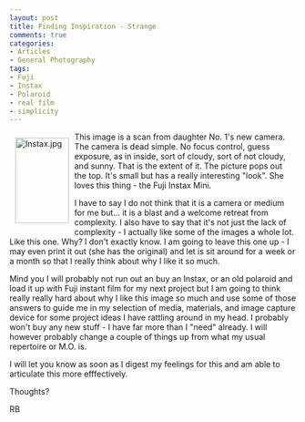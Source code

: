 ```yaml
---
layout: post
title: Finding Inspiration - Strange
comments: true
categories:
- Articles
- General Photography
tags:
- Fuji
- Instax
- Polaroid
- real film
- simplicity
---
```

<a rel="lightbox" href="/wp-content/uploads/2010/03/Instax.jpg"><img title="Instax.jpg" src="/wp-content/uploads/2010/03/.thumbs/.Instax.jpg" border="0" alt="Instax.jpg" hspace="10" vspace="10" width="94" height="150" align="left" /></a>This image is a scan from daughter No. 1's new camera. The camera is dead simple. No focus control, guess exposure, as in inside, sort of cloudy, sort of not cloudy, and sunny. That is the extent of it. The picture pops out the top. It's small but has a really interesting "look". She loves this thing - the Fuji Instax Mini.

I have to say I do not think that it is a camera or medium for me but... it is a blast and a welcome retreat from complexity. I also have to say that it's not just the lack of complexity - I actually like some of the images a whole lot. Like this one. Why? I don't exactly know. I am going to leave this one up - I may even print it out (she has the original) and let is sit around for a week or a month so that I really think about why I like it so much.

Mind you I will probably not run out an buy an Instax, or an old polaroid and load it up with Fuji instant film for my next project but I am going to think really really hard about why I like this image so much and use some of those answers to guide me in my selection of media, materials, and image capture device for some project ideas I have rattling around in my head. I probably won't buy any new stuff - I have far more than I "need" already. I will however probably change a couple of things up from what my usual repertoire or M.O. is.

I will let you know as soon as I digest my feelings for this and am able to articulate this more efffectively.

Thoughts?

RB